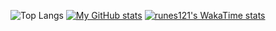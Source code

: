 <!---
runes121/runes121 is a ✨ special ✨ repository because its `README.md` (this file) appears on your GitHub profile.
You can click the Preview link to take a look at your changes.
--->

![Top Langs](https://github-readme-stats.vercel.app/api/top-langs/?username=runes121&size_weight=0.5&count_weight=0.5)
[![My GitHub stats](https://github-readme-stats.vercel.app/api?username=runes121)](https://github.com/anuraghazra/github-readme-stats)
[![runes121's WakaTime stats](https://github-readme-stats.vercel.app/api/wakatime?runes121=ffflabs)](https://github.com/anuraghazra/github-readme-stats)
